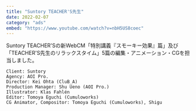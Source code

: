 ```yaml
---
title: "Suntory TEACHER'S先生"
date: 2022-02-07
category: "ads"
embed: "https://www.youtube.com/watch?v=nbH5US8coec"
---
```


Suntory TEACHER'Sの新WebCM「特別講義『スモーキー効果』篇」及び「TEACHER'S先生のリラックスタイム」5篇の編集・アニメーション・CGを担当しました。

```plaintext
Client: Suntory
Agency: AOI Pro.
Director: Kei Ohta (CluB_A)
Production Manager: Shu Ueno (AOI Pro.)
Illustrator: Klas Fahlén
Editor: Tomoya Eguchi (Cumuloworks)
CG Animator, Compositor: Tomoya Eguchi (Cumuloworks), Shigu
```
